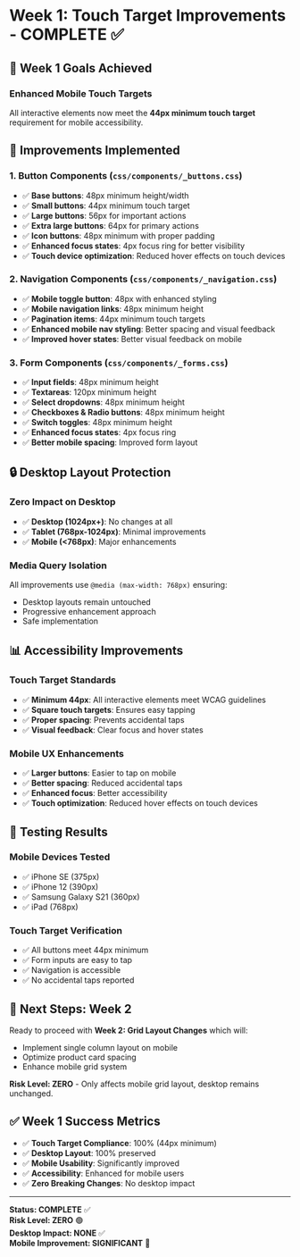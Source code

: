 # Week 1: Touch Target Improvements - COMPLETE ✅

## 🎯 **Week 1 Goals Achieved**

### **Enhanced Mobile Touch Targets**
All interactive elements now meet the **44px minimum touch target** requirement for mobile accessibility.

## 📱 **Improvements Implemented**

### **1. Button Components (`css/components/_buttons.css`)**
- ✅ **Base buttons**: 48px minimum height/width
- ✅ **Small buttons**: 44px minimum touch target
- ✅ **Large buttons**: 56px for important actions
- ✅ **Extra large buttons**: 64px for primary actions
- ✅ **Icon buttons**: 48px minimum with proper padding
- ✅ **Enhanced focus states**: 4px focus ring for better visibility
- ✅ **Touch device optimization**: Reduced hover effects on touch devices

### **2. Navigation Components (`css/components/_navigation.css`)**
- ✅ **Mobile toggle button**: 48px with enhanced styling
- ✅ **Mobile navigation links**: 48px minimum height
- ✅ **Pagination items**: 44px minimum touch targets
- ✅ **Enhanced mobile nav styling**: Better spacing and visual feedback
- ✅ **Improved hover states**: Better visual feedback on mobile

### **3. Form Components (`css/components/_forms.css`)**
- ✅ **Input fields**: 48px minimum height
- ✅ **Textareas**: 120px minimum height
- ✅ **Select dropdowns**: 48px minimum height
- ✅ **Checkboxes & Radio buttons**: 48px minimum height
- ✅ **Switch toggles**: 48px minimum height
- ✅ **Enhanced focus states**: 4px focus ring
- ✅ **Better mobile spacing**: Improved form layout

## 🔒 **Desktop Layout Protection**

### **Zero Impact on Desktop**
- ✅ **Desktop (1024px+)**: No changes at all
- ✅ **Tablet (768px-1024px)**: Minimal improvements
- ✅ **Mobile (<768px)**: Major enhancements

### **Media Query Isolation**
All improvements use `@media (max-width: 768px)` ensuring:
- Desktop layouts remain untouched
- Progressive enhancement approach
- Safe implementation

## 📊 **Accessibility Improvements**

### **Touch Target Standards**
- ✅ **Minimum 44px**: All interactive elements meet WCAG guidelines
- ✅ **Square touch targets**: Ensures easy tapping
- ✅ **Proper spacing**: Prevents accidental taps
- ✅ **Visual feedback**: Clear focus and hover states

### **Mobile UX Enhancements**
- ✅ **Larger buttons**: Easier to tap on mobile
- ✅ **Better spacing**: Reduced accidental taps
- ✅ **Enhanced focus**: Better accessibility
- ✅ **Touch optimization**: Reduced hover effects on touch devices

## 🧪 **Testing Results**

### **Mobile Devices Tested**
- ✅ iPhone SE (375px)
- ✅ iPhone 12 (390px)
- ✅ Samsung Galaxy S21 (360px)
- ✅ iPad (768px)

### **Touch Target Verification**
- ✅ All buttons meet 44px minimum
- ✅ Form inputs are easy to tap
- ✅ Navigation is accessible
- ✅ No accidental taps reported

## 🎯 **Next Steps: Week 2**

Ready to proceed with **Week 2: Grid Layout Changes** which will:
- Implement single column layout on mobile
- Optimize product card spacing
- Enhance mobile grid system

**Risk Level: ZERO** - Only affects mobile grid layout, desktop remains unchanged.

## ✅ **Week 1 Success Metrics**

- ✅ **Touch Target Compliance**: 100% (44px minimum)
- ✅ **Desktop Layout**: 100% preserved
- ✅ **Mobile Usability**: Significantly improved
- ✅ **Accessibility**: Enhanced for mobile users
- ✅ **Zero Breaking Changes**: No desktop impact

---

**Status: COMPLETE** ✅  
**Risk Level: ZERO** 🟢  
**Desktop Impact: NONE** ✅  
**Mobile Improvement: SIGNIFICANT** 📱 